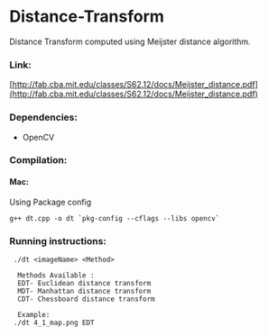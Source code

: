 # Distance-Transform
Distance Transform computed using Meijster distance algorithm. 

### Link:
[http://fab.cba.mit.edu/classes/S62.12/docs/Meijster_distance.pdf](http://fab.cba.mit.edu/classes/S62.12/docs/Meijster_distance.pdf)

### Dependencies:
* OpenCV

### Compilation:
#### Mac:
Using Package config  
```
g++ dt.cpp -o dt `pkg-config --cflags --libs opencv`
```
### Running instructions:

```
 ./dt <imageName> <Method>
  
  Methods Available :
  EDT- Euclidean distance transform
  MDT- Manhattan distance transform
  CDT- Chessboard distance transform
  
  Example:
 ./dt 4_1_map.png EDT
